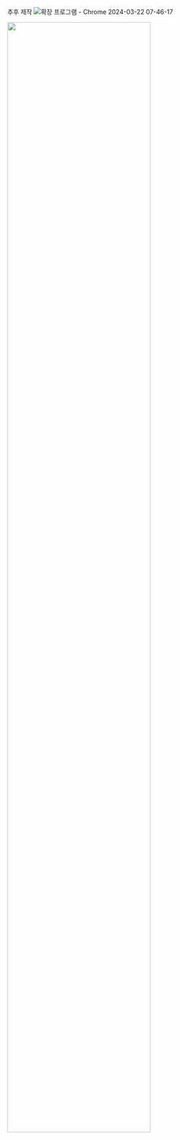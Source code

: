 추후 제작
![확장 프로그램 - Chrome 2024-03-22 07-46-17](https://github.com/dabin8693/captcha-model/assets/67405842/bbb4f92c-aaff-4ce4-96e7-cb22593d989b)

<img width="80%" src="https://github.com/dabin8693/captcha-model/assets/67405842/28471a95-19cf-4fee-89df-a1cbd2dad43f"/>

